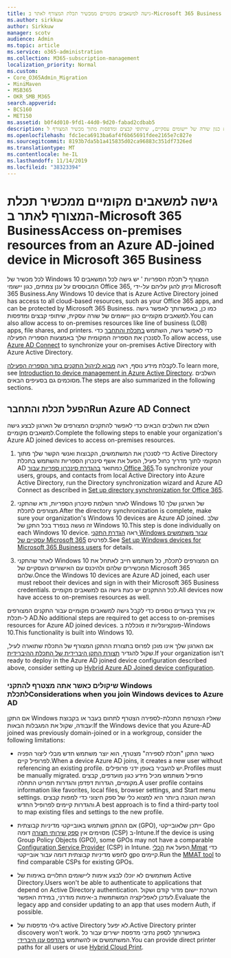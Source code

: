 ```yaml
---
title: גישה למשאבים מקומיים ממכשיר תכלת המצורף לאתר ב-Microsoft 365 Business
ms.author: sirkkuw
author: Sirkkuw
manager: scotv
audience: Admin
ms.topic: article
ms.service: o365-administration
ms.collection: M365-subscription-management
localization_priority: Normal
ms.custom:
- Core_O365Admin_Migration
- MiniMaven
- MSB365
- OKR_SMB_M365
search.appverid:
- BCS160
- MET150
ms.assetid: b0f4d010-9fd1-44d0-9d20-fabad2cdbab5
description: למד כיצד לקבל גישה למשאבים מקומיים כגון שורה של יישומים עסקיים, שיתופי קבצים ומדפסות מתוך מכשיר המצורף ל-Windows 10.
ms.openlocfilehash: fdc1eca6913ba6af4f6b65691fdee2165e7c827e
ms.sourcegitcommit: 8193b7da5b1a415835d02ca96883c351df7326ed
ms.translationtype: MT
ms.contentlocale: he-IL
ms.lasthandoff: 11/14/2019
ms.locfileid: "38323394"
---
```

# <a name="access-on-premises-resources-from-an-azure-ad-joined-device-in-microsoft-365-business"></a><span data-ttu-id="25ef4-103">גישה למשאבים מקומיים ממכשיר תכלת המצורף לאתר ב-Microsoft 365 Business</span><span class="sxs-lookup"><span data-stu-id="25ef4-103">Access on-premises resources from an Azure AD-joined device in Microsoft 365 Business</span></span>

<span data-ttu-id="25ef4-104">לכל מכשיר של Windows 10 המצורף ל'תכלת הספריות ' יש גישה לכל המשאבים המבוססים על ענן צמתים, כגון יישומי Office 365, וניתן להגן עליהם על-ידי Microsoft 365 Business.</span><span class="sxs-lookup"><span data-stu-id="25ef4-104">Any Windows 10 device that is Azure Active Directory joined has access to all cloud-based resources, such as your Office 365 apps, and can be protected by Microsoft 365 Business.</span></span> <span data-ttu-id="25ef4-105">כמו כן, באפשרותך לאפשר גישה למשאבים מקומיים כגון יישומים של שורה עסקית, שיתופי קבצים ומדפסות.</span><span class="sxs-lookup"><span data-stu-id="25ef4-105">You can also allow access to on-premises resources like line of business (LOB) apps, file shares, and printers.</span></span> <span data-ttu-id="25ef4-106">כדי לאפשר גישה, השתמש [בתכלת והתחבר](https://docs.microsoft.com/azure/active-directory/connect/active-directory-aadconnect) כדי לסנכרן את הספריה המקומית שלך באמצעות הספריה הפעילה.</span><span class="sxs-lookup"><span data-stu-id="25ef4-106">To allow access, use [Azure AD Connect](https://docs.microsoft.com/azure/active-directory/connect/active-directory-aadconnect) to synchronize your on-premises Active Directory with Azure Active Directory.</span></span> 

<span data-ttu-id="25ef4-107">לקבלת מידע נוסף, ראה [מבוא לניהול התקנים בתוך הספריה הפעילה](https://docs.microsoft.com/azure/active-directory/device-management-introduction).</span><span class="sxs-lookup"><span data-stu-id="25ef4-107">To learn more, see [Introduction to device management in Azure Active Directory](https://docs.microsoft.com/azure/active-directory/device-management-introduction).</span></span>
<span data-ttu-id="25ef4-108">השלבים מסוכמים גם בסעיפים הבאים.</span><span class="sxs-lookup"><span data-stu-id="25ef4-108">The steps are also summarized in the following sections.</span></span>

## <a name="run-azure-ad-connect"></a><span data-ttu-id="25ef4-109">הפעל תכלת והתחבר</span><span class="sxs-lookup"><span data-stu-id="25ef4-109">Run Azure AD Connect</span></span>

<span data-ttu-id="25ef4-110">השלם את השלבים הבאים כדי לאפשר להתקנים המצורפים של הארגון לבצע גישה למשאבים מקומיים.</span><span class="sxs-lookup"><span data-stu-id="25ef4-110">Complete the following steps to enable your organization's Azure AD joined devices to access on-premises resources.</span></span>
  
1. <span data-ttu-id="25ef4-111">כדי לסנכרן את המשתמשים, הקבוצות ואנשי הקשר שלך מתוך Active Directory המקומי לתוך מדריך כחול פעיל, הפעל את אשף סינכרון הספריות והשתמש בתכלת AD כמתואר [בהגדרת סינכרון ספריות עבור Office 365](https://support.office.com/article/1b3b5318-6977-42ed-b5c7-96fa74b08846).</span><span class="sxs-lookup"><span data-stu-id="25ef4-111">To synchronize your users, groups, and contacts from local Active Directory into Azure Active Directory, run the Directory synchronization wizard and Azure AD Connect as described in [Set up directory synchronization for Office 365](https://support.office.com/article/1b3b5318-6977-42ed-b5c7-96fa74b08846).</span></span>
    
2. <span data-ttu-id="25ef4-112">לאחר השלמת סינכרון הספריות, ודא שהתקני Windows 10 של הארגון שלך מצורפים לתכלת.</span><span class="sxs-lookup"><span data-stu-id="25ef4-112">After the directory synchronization is complete, make sure your organization's Windows 10 devices are Azure AD joined.</span></span> <span data-ttu-id="25ef4-113">שלב זה נעשה בנפרד בכל התקן של Windows 10.</span><span class="sxs-lookup"><span data-stu-id="25ef4-113">This step is done individually on each Windows 10 device.</span></span> <span data-ttu-id="25ef4-114">ראה [הגדרת התקני Windows עבור משתמשים עסקיים של Microsoft 365](set-up-windows-devices.md) לפרטים.</span><span class="sxs-lookup"><span data-stu-id="25ef4-114">See [Set up Windows devices for Microsoft 365 Business users](set-up-windows-devices.md) for details.</span></span> 
    
3. <span data-ttu-id="25ef4-115">לאחר שהתקני Windows 10 הם המצורפים לתכלת, כל משתמש חייב לאתחל את המכשירים שלהם ולהיכנס עם האישורים העסקיים של Microsoft 365 שלהם.</span><span class="sxs-lookup"><span data-stu-id="25ef4-115">Once the Windows 10 devices are Azure AD joined, each user must reboot their devices and sign in with their Microsoft 365 Business credentials.</span></span> <span data-ttu-id="25ef4-116">לכל ההתקנים יש כעת גישה גם למשאבים מקומיים.</span><span class="sxs-lookup"><span data-stu-id="25ef4-116">All devices now have access to on-premises resources as well.</span></span>
    
<span data-ttu-id="25ef4-117">אין צורך בצעדים נוספים כדי לקבל גישה למשאבים מקומיים עבור התקנים המצורפים ל-תכלת AD.</span><span class="sxs-lookup"><span data-stu-id="25ef4-117">No additional steps are required to get access to on-premises resources for Azure AD joined devices.</span></span> <span data-ttu-id="25ef4-118">פונקציונליות זו מוכללת ב-Windows 10.</span><span class="sxs-lookup"><span data-stu-id="25ef4-118">This functionality is built into Windows 10.</span></span> 
  
<span data-ttu-id="25ef4-119">אם הארגון שלך אינו מוכן לפרוס בתצורת ההתקן המצורף של התכלת שתוארה לעיל, שקול להגדיר [תצורת התקן היברידית של התכלת ההיברידית](manage-windows-devices.md).</span><span class="sxs-lookup"><span data-stu-id="25ef4-119">If your organization isn't ready to deploy in the Azure AD joined device configuration described above, consider setting up [Hybrid Azure AD Joined device configuration](manage-windows-devices.md).</span></span>
  
### <a name="considerations-when-you-join-windows-devices-to-azure-ad"></a><span data-ttu-id="25ef4-120">שיקולים כאשר אתה מצטרף להתקני Windows לתכלת</span><span class="sxs-lookup"><span data-stu-id="25ef4-120">Considerations when you join Windows devices to Azure AD</span></span>

<span data-ttu-id="25ef4-121">אם התקן Windows שאליו הצטרפת התכלת-לספירה הצטרף לתחום בעבר או בקבוצת עבודה, שקול את המגבלות הבאות:</span><span class="sxs-lookup"><span data-stu-id="25ef4-121">If the Windows device that you Azure-AD joined was previously domain-joined or in a workgroup, consider the following limitations:</span></span>
  
- <span data-ttu-id="25ef4-122">כאשר התקן "תכלת לספירה" מצטרף, הוא יוצר משתמש חדש מבלי ליצור הפניה לפרופיל קיים.</span><span class="sxs-lookup"><span data-stu-id="25ef4-122">When a device Azure AD joins, it creates a new user without referencing an existing profile.</span></span> <span data-ttu-id="25ef4-123">יש להעביר באופן ידני פרופילים.</span><span class="sxs-lookup"><span data-stu-id="25ef4-123">Profiles must be manually migrated.</span></span> <span data-ttu-id="25ef4-124">פרופיל משתמש מכיל מידע כגון מועדפים, קבצים מקומיים, הגדרות דפדפן והגדרות תפריט התחלה.</span><span class="sxs-lookup"><span data-stu-id="25ef4-124">A user profile contains information like favorites, local files, browser settings, and Start menu settings.</span></span> <span data-ttu-id="25ef4-125">הגישה הטובה ביותר היא למצוא כלי של ספק חיצוני כדי למפות קבצים והגדרות קיימים לפרופיל החדש.</span><span class="sxs-lookup"><span data-stu-id="25ef4-125">A best approach is to find a third-party tool to map existing files and settings to the new profile.</span></span>

- <span data-ttu-id="25ef4-126">אם ההתקן משתמש באובייקטי מדיניות קבוצתית (GPO), ייתכן שלאובייקטי Gpo מסוימים אין [ספק שירותי תצורה](https://docs.microsoft.com/windows/configuration/provisioning-packages/how-it-pros-can-use-configuration-service-providers) דומה (CSP) ב-Intune.</span><span class="sxs-lookup"><span data-stu-id="25ef4-126">If the device is using Group Policy Objects (GPO), some GPOs may not have a comparable [Configuration Service Provider](https://docs.microsoft.com/windows/configuration/provisioning-packages/how-it-pros-can-use-configuration-service-providers) (CSP) in Intune.</span></span> <span data-ttu-id="25ef4-127">הפעל את [הכלי Mmat](https://www.microsoft.com/download/details.aspx?id=45520) כדי לחפש מדיניות קבוצתית דומה עבור אובייקטי gpo קיימים.</span><span class="sxs-lookup"><span data-stu-id="25ef4-127">Run the [MMAT tool](https://www.microsoft.com/download/details.aspx?id=45520) to find comparable CSPs for existing GPOs.</span></span>

- <span data-ttu-id="25ef4-128">משתמשים לא יוכלו לבצע אימות ליישומים התלויים באימות של Active Directory.</span><span class="sxs-lookup"><span data-stu-id="25ef4-128">Users won't be able to authenticate to applications that depend on Active Directory authentication.</span></span> <span data-ttu-id="25ef4-129">הערכת יישום מדור קודם ושקול לעדכן לאפליקציה המשתמשת ב-אימות מודרני, במידת האפשר.</span><span class="sxs-lookup"><span data-stu-id="25ef4-129">Evaluate the legacy app and consider updating to an app that uses modern Auth, if possible.</span></span>

- <span data-ttu-id="25ef4-130">גילוי מדפסות של active Directory לא יפעל.</span><span class="sxs-lookup"><span data-stu-id="25ef4-130">Active Directory printer discovery won't work.</span></span> <span data-ttu-id="25ef4-131">באפשרותך לספק נתיבי מדפסת ישירים עבור כל המשתמשים או להשתמש [בהדפס ענן היברידי](https://docs.microsoft.com/windows-server/administration/hybrid-cloud-print/hybrid-cloud-print-deploy).</span><span class="sxs-lookup"><span data-stu-id="25ef4-131">You can provide direct printer paths for all users or use [Hybrid Cloud Print](https://docs.microsoft.com/windows-server/administration/hybrid-cloud-print/hybrid-cloud-print-deploy).</span></span>
